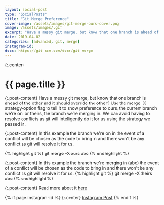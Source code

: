 ```yaml
---
layout: social-post
type: "SocialPosts"
title: "Git Merge Preference"
cover-image: /assets/images/git-merge-ours-cover.png
image: /assets/images/.gif
excerpt: "Have a messy git merge, but know that one branch is ahead of the other and it should override the other?"
date: 2019-04-02
categories: [advanced, git, merge]
instagram-id: 
docs: https://git-scm.com/docs/git-merge
---
```

{:.center}
# {{ page.title }}

{:.post-content}
Have a messy git merge, but know that one branch is ahead of the other and it 
should override the other? Use the merge -X strategy-option flag to tell it to 
show preference to ours, the current branch we’re on, or theirs, the branch we’re merging in.
We can avoid having to resolve conflicts as git will intelligently do it for us
using the strategy we passed in.

{:.post-content}
In this example the branch we're on in the event of a conflict will be chosen
as the code to bring in and there won't be any conflict as git will resolve it for us.

{% highlight git %}
git merge -X ours abc
{% endhighlight %}

{:.post-content}
In this example the branch we're merging in (abc) the event of a conflict will be chosen
as the code to bring in and there won't be any conflict as git will resolve it for us.
{% highlight git %}
git merge -X theirs abc
{% endhighlight %}

{:.post-content}
Read more about it <a href="{{page.docs}}" target="_blank">here</a>

{% if page.instagram-id %}
{:.center}
<a class="insta-link" href="https://www.instagram.com/p/{{page.instagram-id}}" target="_blank">Instagram Post</a>
{% endif %}
